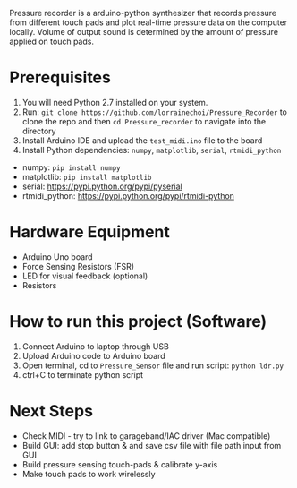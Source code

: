 Pressure recorder is a arduino-python synthesizer that records pressure from different touch pads and plot real-time pressure data on the computer locally. Volume of output sound is determined by the amount of pressure applied on touch pads.

# Prerequisites
1. You will need Python 2.7 installed on your system.
2. Run: `git clone https://github.com/lorrainechoi/Pressure_Recorder` to clone the repo and then `cd Pressure_recorder` to navigate into the directory
3. Install Arduino IDE and upload the `test_midi.ino` file to the board
4. Install Python dependencies: `numpy`, `matplotlib`, `serial`, `rtmidi_python`
  * numpy: `pip install numpy`
  * matplotlib: `pip install matplotlib`
  * serial: https://pypi.python.org/pypi/pyserial
  * rtmidi_python: https://pypi.python.org/pypi/rtmidi-python

# Hardware Equipment
* Arduino Uno board
* Force Sensing Resistors (FSR)
* LED for visual feedback (optional)
* Resistors

# How to run this project (Software)
1. Connect Arduino to laptop through USB
2. Upload Arduino code to Arduino board
3. Open terminal, cd to `Pressure_Sensor` file and run script: `python ldr.py`
4. ctrl+C to terminate python script


# Next Steps
* Check MIDI - try to link to garageband/IAC driver (Mac compatible)
* Build GUI: add stop button & and save csv file with file path input from GUI
* Build pressure sensing touch-pads & calibrate y-axis
* Make touch pads to work wirelessly
